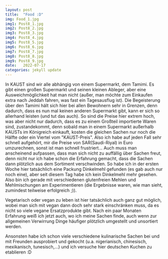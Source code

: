 ```yaml
---
layout: post
title:  "Food :D"
img: Food_1.jpg
img1: Post8_1.jpg
img2: Post8_2.jpg
img3: Post8_3.jpg
img4: Post8_4.jpg
img5: Post8_5.jpg
img6: Post8_6.jpg
img7: Post8_7.jpg
img8: Post8_8.jpg
img9: Post8_9.jpg
date:   2022-07-17
categories: jekyll update
---
```


In KAUST sind wir alle abhängig von einem Supermarkt, dem Tamimi. Es gibt einen großen Supermarkt und seinen kleinen Ableger, aber eine Ausweichmöglichkeit hat man nicht (außer, man möchte zum Einkaufen extra nach Jeddah fahren, was fast ein Tagesausflug ist).
Die Begeisterung über den Tamimi hält sich hier bei allen Bewohnern sehr in Grenzen, denn dadurch, dass es nun mal keinen anderen Supermarkt gibt, kann er sich so allerhand leisten (und tut das auch). So sind die Preise hier extrem hoch, was aber nicht nur dadurch, dass es zu einem Großteil importierte Waren sind, zustandekommt, denn sobald man in einem Supermarkt außerhalb KAUSTs im Königreich einkauft, kosten die gleichen Sachen nur noch die Hälfte oder ein Viertel vom "KAUST-Preis".
Also ich habe auf jeden Fall sehr schnell aufgehört, mir die Preise von SAR(Saudi-Riyal) in Euro umzurechnen, sonst ist man schnell frustriert...
Auch muss man anscheinend aufpassen, dass man sich nicht zu auffällig über Sachen freut, denn nicht nur ich habe schon die Erfahrung gemacht, dass die Sachen dann plötzlich aus dem Sortiment verschwinden. So habe ich in der ersten Woche hier tatsächlich eine Packung Dinkelmehl gefunden (es gab auch nur noch eine), aber seit diesem Tag habe ich kein Dinkelmehl mehr gesehen. Also bin ich gerade mit verschiedenen glutenfreien Mehlen und Mehlmischungen am Experimentieren (die Ergebnisse waren, wie man sieht, zumindest teilweise erfolgreich ;)).

Vegetarisch oder vegan zu leben ist hier tatsächlich auch ganz gut möglich, wobei man sich mit vegan dann doch sehr stark einschränken muss, da es nicht so viele vegane Ersatzprodukte gibt. Nach ein paar Monaten Erfahrung weiß ich jetzt auch, wo ich meine Sachen finde, auch wenn zur allgemeinen Verwirrung Dinge häufiger plötzlich umgestellt und unsortiert werden.

Ansonsten habe ich schon viele verschiedene kulinarische Sachen bei und mit Freunden ausprobiert und gekocht (u.a. nigerianisch, chinesisch, mexikanisch, tunesisch,...) und ich versuche hier deutschen Kuchen zu etablieren :D

